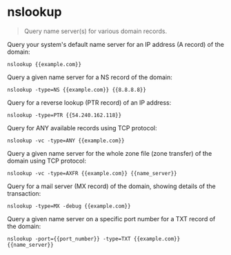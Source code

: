 nslookup
========

> Query name server(s) for various domain records.

Query your system's default name server for an IP address (A record) of the domain:

    nslookup {{example.com}}

Query a given name server for a NS record of the domain:

    nslookup -type=NS {{example.com}} {{8.8.8.8}}

Query for a reverse lookup (PTR record) of an IP address:

    nslookup -type=PTR {{54.240.162.118}}

Query for ANY available records using TCP protocol:

    nslookup -vc -type=ANY {{example.com}} 

Query a given name server for the whole zone file (zone transfer) of the domain using TCP protocol:

    nslookup -vc -type=AXFR {{example.com}} {{name_server}}

Query for a mail server (MX record) of the domain, showing details of the transaction:

    nslookup -type=MX -debug {{example.com}}

Query a given name server on a specific port number for a TXT record of the domain:

    nslookup -port={{port_number}} -type=TXT {{example.com}} {{name_server}}
